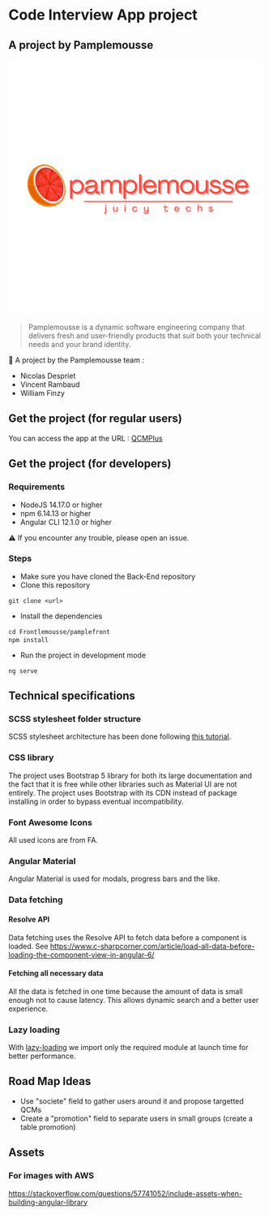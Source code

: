 # Code Interview App project

## A project by Pamplemousse 

![Pamplemousse Logo](/assets/pamplemousseLogo.png)
> Pamplemousse is a dynamic software engineering company that delivers fresh and user-friendly products that suit both your technical needs and your brand identity.

:tangerine: A project by the Pamplemousse team :
- Nicolas Despriet
- Vincent Rambaud
- William Finzy


## Get the project (for regular users)

You can access the app at the URL :
[QCMPlus](www.qcmplus-app.io)

## Get the project (for developers)

### Requirements 

- NodeJS 14.17.0 or higher
- npm 6.14.13 or higher
- Angular CLI 12.1.0 or higher

:warning: If you encounter any trouble, please open an issue. 

### Steps
- Make sure you have cloned the Back-End repository 
- Clone this repository
```
git clone <url>
```
- Install the dependencies
```
cd Frontlemousse/pamplefront
npm install
```
- Run the project in development mode
```
ng serve
```

## Technical specifications
### SCSS stylesheet folder structure

SCSS stylesheet architecture has been done following [this tutorial](https://dev.to/stefaniefluin/how-to-structure-scss-in-an-angular-app-3376). 

### CSS library

The project uses Bootstrap 5 library for both its large documentation and the fact that it is free while other libraries such as Material UI are not entirely. The project uses Bootstrap with its CDN instead of package installing in order to bypass eventual incompatibility.

### Font Awesome Icons 

All used icons are from FA.

### Angular Material

Angular Material is used for modals, progress bars and the like.

### Data fetching

#### Resolve API

Data fetching uses the Resolve API to fetch data before a component is loaded. See https://www.c-sharpcorner.com/article/load-all-data-before-loading-the-component-view-in-angular-6/ 

#### Fetching all necessary data

All the data is fetched in one time because the amount of data is small enough not to cause latency. This allows dynamic search and a better user experience.

### Lazy loading

With [lazy-loading](https://guide-angular.wishtack.io/angular/routing/lazy-loading) we import only the required module at launch time for better performance. 


## Road Map Ideas

- Use "societe" field to gather users around it and propose targetted QCMs
- Create a "promotion" field to separate users in small groups (create a table promotion)

## Assets
### For images with AWS
https://stackoverflow.com/questions/57741052/include-assets-when-building-angular-library
